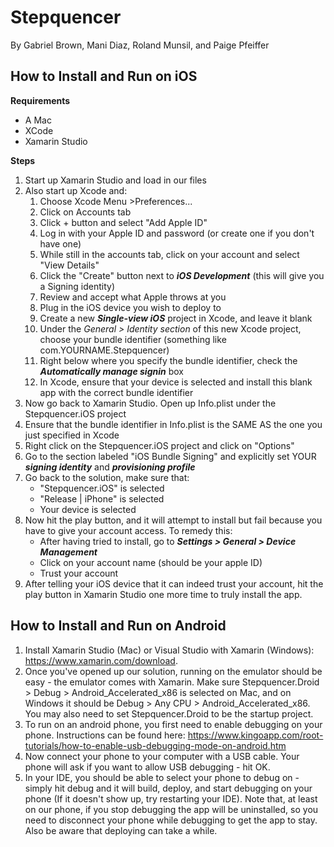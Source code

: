 # Stepquencer
By Gabriel Brown, Mani Diaz, Roland Munsil, and Paige Pfeiffer

## How to Install and Run on iOS

**Requirements**
- A Mac
- XCode
- Xamarin Studio

**Steps**
1. Start up Xamarin Studio and load in our files
2. Also start up Xcode and:
   1. Choose Xcode Menu >Preferences... 
   2. Click on Accounts tab
   3. Click + button and select "Add Apple ID"
   4. Log in with your Apple ID and password (or create one if you don't have one)
   5. While still in the accounts tab, click on your account and select "View Details"
   6. Click the "Create" button next to **_iOS Development_** (this will give you a Signing identity)
   7. Review and accept what Apple throws at you
   8. Plug in the iOS device you wish to deploy to 
   9. Create a new **_Single-view iOS_** project in Xcode, and leave it blank
   10. Under the *General > Identity section* of this new Xcode project, choose your bundle identifier 
   (something like com.YOURNAME.Stepquencer)
   11. Right below where you specify the bundle identifier, check the **_Automatically manage signin_** box
   12. In Xcode, ensure that your device is selected and install this blank app with the correct bundle identifier
3. Now go back to Xamarin Studio. Open up Info.plist under the Stepquencer.iOS project
4. Ensure that the bundle identifier in Info.plist is the SAME AS the one you just specified in Xcode
5. Right click on the Stepquencer.iOS project and click on "Options"
6. Go to the section labeled "iOS Bundle Signing" and explicitly set YOUR **_signing identity_** and **_provisioning profile_**
7. Go back to the solution, make sure that:
   * "Stepquencer.iOS" is selected
   * "Release | iPhone" is selected
   * Your device is selected
8. Now hit the play button, and it will attempt to install but fail because you have to give your account access.
To remedy this:
   * After having tried to install, go to **_Settings > General > Device Management_**
   * Click on your account name (should be your apple ID)
   * Trust your account
9. After telling your iOS device that it can indeed trust your account, hit the play button in Xamarin Studio one more 
time to truly install the app.


## How to Install and Run on Android
1. Install Xamarin Studio (Mac) or Visual Studio with Xamarin (Windows): https://www.xamarin.com/download.
2. Once you've opened up our solution, running on the emulator should be easy - the emulator comes with Xamarin. Make sure Stepquencer.Droid > Debug > Android_Accelerated_x86 is selected on Mac, and on Windows it should be Debug > Any CPU > Android_Accelerated_x86. You may also need to set Stepquencer.Droid to be the startup project.
3. To run on an android phone, you first need to enable debugging on your phone. Instructions can be found here: https://www.kingoapp.com/root-tutorials/how-to-enable-usb-debugging-mode-on-android.htm
4. Now connect your phone to your computer with a USB cable. Your phone will ask if you want to allow USB debugging - hit OK.
5. In your IDE, you should be able to select your phone to debug on - simply hit debug and it will build, deploy, and start debugging on your phone (If it doesn't show up, try restarting your IDE). Note that, at least on our phone, if you stop debugging the app will be uninstalled, so you need to disconnect your phone while debugging to get the app to stay. Also be aware that deploying can take a while.
